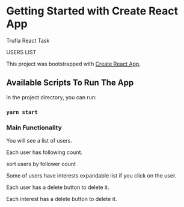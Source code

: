 # Getting Started with Create React App

Trufla React Task

USERS LIST

This project was bootstrapped with [Create React App](https://github.com/facebook/create-react-app).

## Available Scripts To Run The App

In the project directory, you can run:

### `yarn start`

### Main Functionality

You will see a list of users.

Each user has following count.

sort users by follower count

Some of users have interests expandable list if you click on the user.

Each user has a delete button to delete it.

Each interest has a delete button to delete it.
